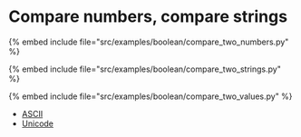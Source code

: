 # Compare numbers, compare strings

{% embed include file="src/examples/boolean/compare_two_numbers.py" %}

{% embed include file="src/examples/boolean/compare_two_strings.py" %}

{% embed include file="src/examples/boolean/compare_two_values.py" %}

* [ASCII](https://en.wikipedia.org/wiki/ASCII)
* [Unicode](https://home.unicode.org/)



